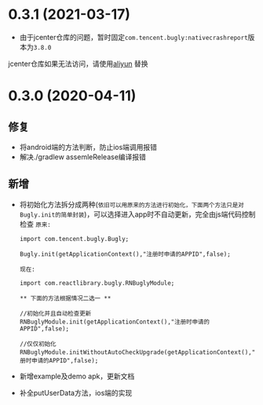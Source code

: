 # 0.3.1 (2021-03-17)
* 由于jcenter仓库的问题，暂时固定`com.tencent.bugly:nativecrashreport`版本为`3.8.0`

jcenter仓库如果无法访问，请使用[aliyun](https://maven.aliyun.com/mvn/guide) 替换

# 0.3.0 (2020-04-11)


## 修复

* 将android端的方法判断，防止ios端调用报错
* 解决./gradlew assemleRelease编译报错


## 新增

* 将初始化方法拆分成两种(`依旧可以用原来的方法进行初始化，下面两个方法只是对Bugly.init的简单封装`)，可以选择进入app时不自动更新，完全由js端代码控制检查
    `原来:`
    ```
    import com.tencent.bugly.Bugly;

    Bugly.init(getApplicationContext(),"注册时申请的APPID",false);
    ```


    `现在:`
    ```
    import com.reactlibrary.bugly.RNBuglyModule;

    ** 下面的方法根据情况二选一 **

    //初始化并且自动检查更新
    RNBuglyModule.init(getApplicationContext(),"注册时申请的APPID",false);

    //仅仅初始化
    RNBuglyModule.initWithoutAutoCheckUpgrade(getApplicationContext(),"注册时申请的APPID",false);
    ```
* 新增example及demo apk，更新文档
* 补全putUserData方法，ios端的实现
